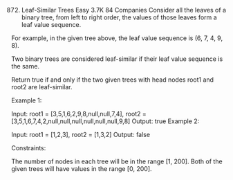 872. Leaf-Similar Trees
Easy
3.7K
84
Companies
Consider all the leaves of a binary tree, from left to right order, the values of those leaves form a leaf value sequence.



For example, in the given tree above, the leaf value sequence is (6, 7, 4, 9, 8).

Two binary trees are considered leaf-similar if their leaf value sequence is the same.

Return true if and only if the two given trees with head nodes root1 and root2 are leaf-similar.

 

Example 1:


Input: root1 = [3,5,1,6,2,9,8,null,null,7,4], root2 = [3,5,1,6,7,4,2,null,null,null,null,null,null,9,8]
Output: true
Example 2:


Input: root1 = [1,2,3], root2 = [1,3,2]
Output: false
 

Constraints:

The number of nodes in each tree will be in the range [1, 200].
Both of the given trees will have values in the range [0, 200].
